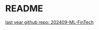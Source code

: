 # README
[last year github repo: 202409-ML-FinTech](https://github.com/HWTeng-Teaching/202409-ML-FinTech)
